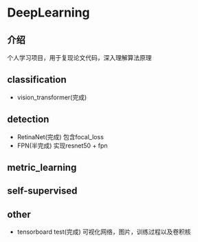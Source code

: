 # DeepLearning

## 介绍
个人学习项目，用于复现论文代码，深入理解算法原理

## classification
- vision_transformer(完成)

## detection
- RetinaNet(完成) 包含focal_loss
- FPN(半完成) 实现resnet50 + fpn

## metric_learning


## self-supervised


## other
- tensorboard test(完成) 可视化网络，图片，训练过程以及卷积核